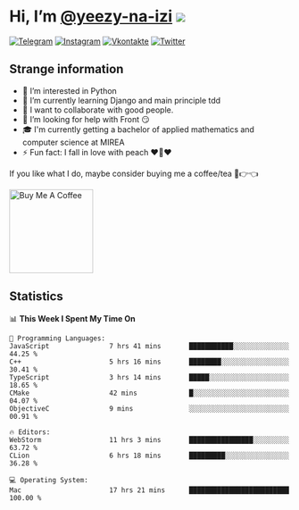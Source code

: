 # Hi, I’m [@yeezy-na-izi](https://github.com/yeezy-na-izi/) ![](https://visitor-badge.glitch.me/badge?page_id=yeezy-na-izi.yeezy-na-izi)

[![Telegram](https://img.shields.io/badge/Telegram-262424?style=for-the-badge&logo=Telegram)](https://t.me/yeezy_na_izi)
[![Instagram](https://img.shields.io/badge/Instagram-262424?style=for-the-badge&logo=Instagram)](https://www.instagram.com/yeezy_na_izi)
[![Vkontakte](https://img.shields.io/badge/VK-262424?style=for-the-badge&logo=Vk&logoColor=0077FF)](https://vk.com/yeezy_na_izi)
[![Twitter](https://img.shields.io/badge/Twitter-262424?style=for-the-badge&logo=Twitter)](https://twitter.com/yeezynaizi)

## Strange information
  
- 👀 I’m interested in Python
- 🌱 I’m currently learning Django and main principle tdd
- 💞️ I want to collaborate with good people.
- 🤔 I’m looking for help with Front 😏
- 🎓 I'm currently getting a bachelor of applied mathematics and computer science at MIREA
- ⚡️ Fun fact: I fall in love with peach ❤️🍑❤️

If you like what I do, maybe consider buying me a coffee/tea 🥺👉👈

<a href="https://www.buymeacoffee.com/yeezynaizi" target="_blank"><img src="https://cdn.buymeacoffee.com/buttons/v2/default-red.png" alt="Buy Me A Coffee" width="150" ></a>

## Statistics

<!--START_SECTION:waka-->
📊 **This Week I Spent My Time On** 

```text
💬 Programming Languages: 
JavaScript               7 hrs 41 mins       ███████████░░░░░░░░░░░░░░   44.25 % 
C++                      5 hrs 16 mins       ████████░░░░░░░░░░░░░░░░░   30.41 % 
TypeScript               3 hrs 14 mins       █████░░░░░░░░░░░░░░░░░░░░   18.65 % 
CMake                    42 mins             █░░░░░░░░░░░░░░░░░░░░░░░░   04.07 % 
ObjectiveC               9 mins              ░░░░░░░░░░░░░░░░░░░░░░░░░   00.91 % 

🔥 Editors: 
WebStorm                 11 hrs 3 mins       ████████████████░░░░░░░░░   63.72 % 
CLion                    6 hrs 18 mins       █████████░░░░░░░░░░░░░░░░   36.28 % 

💻 Operating System: 
Mac                      17 hrs 21 mins      █████████████████████████   100.00 % 
```


<!--END_SECTION:waka-->
